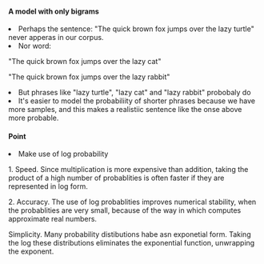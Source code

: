 <h4>A model with only bigrams</h4>
<li>Perhaps the sentence: "The quick brown fox jumps over the lazy turtle" never apperas in our corpus.</li>
<li>Nor word:</li>
<p>"The quick brown fox jumps over the lazy cat"</p>
<p>"The quick brown fox jumps over the lazy rabbit"</p>
<li>But phrases like "lazy turtle", "lazy cat" and "lazy rabbit" probobaly do</li>
<li>It's easier to model the probabiliity of shorter phrases because we have more samples, and this makes a realistiic sentence like the onse above more probable.</li>
<h4>Point</h4>
<li>Make use of log probability</li>
<p>1. Speed. Since multiplication is more expensive than addition, taking the product of a high number of probablities is often faster if they are represented in log form.</p>
<p>2. Accuracy. The use of log probablities improves numerical stability, when the probablities are very small, because of the way in which computes approximate real numbers.</p>
<p>Simplicity. Many probability distibutions habe asn exponetial form. Taking the log these distributions eliminates the exponential function, unwrapping the exponent.